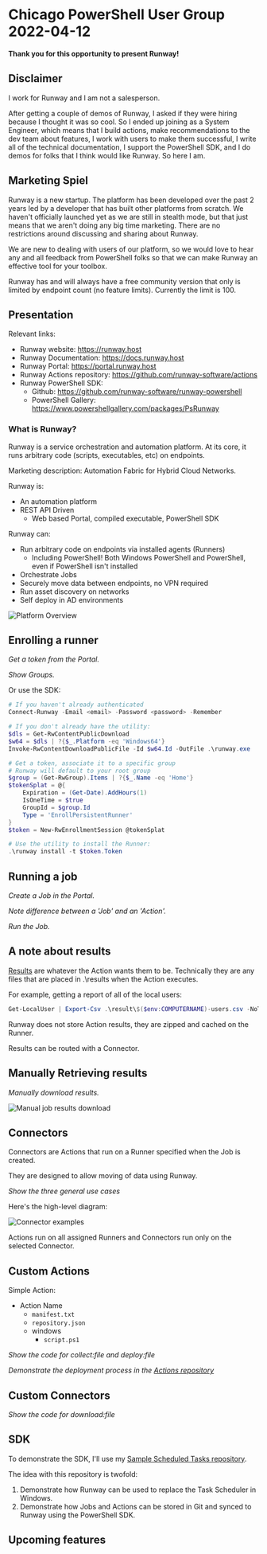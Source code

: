 # Chicago PowerShell User Group 2022-04-12

**Thank you for this opportunity to present Runway!**

## Disclaimer

I work for Runway and I am not a salesperson.

After getting a couple of demos of Runway, I asked if they were hiring because I thought it was so cool. So I ended up joining as a System Engineer, which means that I build actions, make recommendations to the dev team about features, I work with users to make them successful, I write all of the technical documentation, I support the PowerShell SDK, and I do demos for folks that I think would like Runway. So here I am.

## Marketing Spiel

Runway is a new startup. The platform has been developed over the past 2 years led by a developer that has built other platforms from scratch. We haven't officially launched yet as we are still in stealth mode, but that just means that we aren't doing any big time marketing. There are no restrictions around discussing and sharing about Runway.

We are new to dealing with users of our platform, so we would love to hear any and all feedback from PowerShell folks so that we can make Runway an effective tool for your toolbox.

Runway has and will always have a free community version that only is limited by endpoint count (no feature limits). Currently the limit is 100.

## Presentation

Relevant links:
- Runway website: https://runway.host
- Runway Documentation: https://docs.runway.host
- Runway Portal: https://portal.runway.host
- Runway Actions repository: https://github.com/runway-software/actions
- Runway PowerShell SDK:
  - Github: https://github.com/runway-software/runway-powershell
  - PowerShell Gallery: https://www.powershellgallery.com/packages/PsRunway

### What is Runway?

Runway is a service orchestration and automation platform. At its core, it runs arbitrary code (scripts, executables, etc) on endpoints.

Marketing description: Automation Fabric for Hybrid Cloud Networks.

Runway is:
- An automation platform
- REST API Driven
  - Web based Portal, compiled executable, PowerShell SDK

Runway can:
- Run arbitrary code on endpoints via installed agents (Runners)
  - Including PowerShell! Both Windows PowerShell and PowerShell, even if PowerShell isn't installed
- Orchestrate Jobs
- Securely move data between endpoints, no VPN required
- Run asset discovery on networks
- Self deploy in AD environments

![Platform Overview](assets/platformoverview.png)

## Enrolling a runner

*Get a token from the Portal.*

*Show Groups.*

Or use the SDK:

```powershell
# If you haven't already authenticated
Connect-Runway -Email <email> -Password <password> -Remember

# If you don't already have the utility:
$dls = Get-RwContentPublicDownload
$w64 = $dls | ?{$_.Platform -eq 'Windows64'}
Invoke-RwContentDownloadPublicFile -Id $w64.Id -OutFile .\runway.exe

# Get a token, associate it to a specific group
# Runway will default to your root group
$group = (Get-RwGroup).Items | ?{$_.Name -eq 'Home'}
$tokenSplat = @{
    Expiration = (Get-Date).AddHours(1)
    IsOneTime = $true
    GroupId = $group.Id
    Type = 'EnrollPersistentRunner'
}
$token = New-RwEnrollmentSession @tokenSplat

# Use the utility to install the Runner:
.\runway install -t $token.Token
```

## Running a job

*Create a Job in the Portal.*

*Note difference between a 'Job' and an 'Action'.*

*Run the Job.*

## A note about results

[Results](https://docs.runway.host/runway-documentation/action-developer-guides/components/results) are whatever the Action wants them to be. Technically they are any files that are placed in .\results when the Action executes.

For example, getting a report of all of the local users:

```powershell
Get-LocalUser | Export-Csv .\result\$($env:COMPUTERNAME)-users.csv -NoTypeInformation
```

Runway does not store Action results, they are zipped and cached on the Runner.

Results can be routed with a Connector.

## Manually Retrieving results

*Manually download results.*

![Manual job results download](assets/dl-job-results.png)

## Connectors

Connectors are Actions that run on a Runner specified when the Job is created.

They are designed to allow moving of data using Runway.

*Show the three general use cases*

Here's the high-level diagram:

![Connector examples](assets/connector-examples.png)

Actions run on all assigned Runners and Connectors run only on the selected Connector.

## Custom Actions

Simple Action:

- Action Name
  - `manifest.txt`
  - `repository.json`
  - windows
    - `script.ps1`

*Show the code for collect:file and deploy:file*

*Demonstrate the deployment process in the [Actions repository](https://github.com/Runway-Software/actions)*

## Custom Connectors

*Show the code for download:file*

## SDK

To demonstrate the SDK, I'll use my [Sample Scheduled Tasks repository](https://github.com/Runway-Software/sample-scheduled-tasks).

The idea with this repository is twofold:

1. Demonstrate how Runway can be used to replace the Task Scheduler in Windows.
2. Demonstrate how Jobs and Actions can be stored in Git and synced to Runway using the PowerShell SDK.

## Upcoming features

